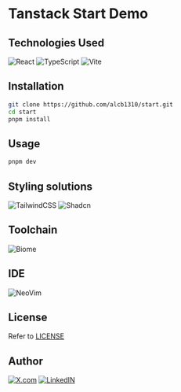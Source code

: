 # Tanstack Start Demo

## Technologies Used

![React](https://img.shields.io/badge/react-%2320232a.svg?style=for-the-badge&logo=react&logoColor=%2361DAFB)
![TypeScript](https://img.shields.io/badge/typescript-%23007ACC.svg?style=for-the-badge&logo=typescript&logoColor=white)
![Vite](https://img.shields.io/badge/vite-%23646CFF.svg?style=for-the-badge&logo=vite&logoColor=white)

## Installation

```bash
git clone https://github.com/alcb1310/start.git
cd start
pnpm install
```

## Usage

```bash
pnpm dev
```

## Styling solutions

![TailwindCSS](https://img.shields.io/badge/tailwindcss-%2338B2AC.svg?style=for-the-badge&logo=tailwind-css&logoColor=white)
![Shadcn](https://img.shields.io/badge/shadcn%2Fui-000000?style=for-the-badge&logo=shadcnui&logoColor=white)

## Toolchain

![Biome](https://img.shields.io/badge/biome-60a5fa?style=for-the-badge&logo=biome&logoColor=white)

## IDE

![NeoVim](https://img.shields.io/badge/NeoVim-%2357A143.svg?&style=for-the-badge&logo=neovim&logoColor=white)

## License

Refer to [LICENSE](LICENSE)

## Author

[![X.com](https://img.shields.io/badge/NeoVim-%2357A143.svg?&style=for-the-badge&logo=neovim&logoColor=white)](https://x.com/alcb1310)
[![LinkedIN](https://img.shields.io/badge/LinkedIn-0077B5?style=for-the-badge&logo=linkedin&logoColor=white)](https://linkedin.com/in/alcb1310)

